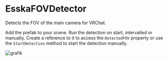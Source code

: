 # EsskaFOVDetector

Detects the FOV of the main camera for VRChat.

Add the prefab to your scene. Run the detection on start, intervalled or manually. Create a reference to it to access the `DetectedFOV` property or use the `StartDetection` method to start the detection manually.

![grafik](https://github.com/Ess-Ka/EsskaFOVDetector/assets/84975839/fc70f0a9-0a4f-4efc-aa07-34eb89676ce7)

